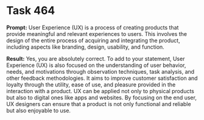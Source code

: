 # Task 464

**Prompt:** User Experience (UX) is a process of creating products that provide meaningful and relevant experiences to users. This involves the design of the entire process of acquiring and integrating the product, including aspects like branding, design, usability, and function.

**Result:**
Yes, you are absolutely correct. To add to your statement, User Experience (UX) is also focused on the understanding of user behavior, needs, and motivations through observation techniques, task analysis, and other feedback methodologies. It aims to improve customer satisfaction and loyalty through the utility, ease of use, and pleasure provided in the interaction with a product. UX can be applied not only to physical products but also to digital ones like apps and websites. By focusing on the end user, UX designers can ensure that a product is not only functional and reliable but also enjoyable to use.
